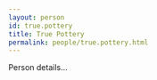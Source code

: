```yaml
---
layout: person
id: true.pottery
title: True Pottery
permalink: people/true.pottery.html
---
```


Person details...